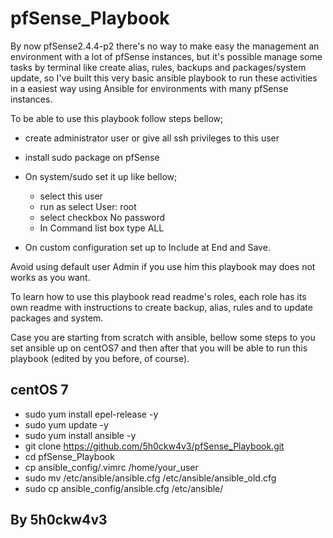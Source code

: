 # pfSense_Playbook

By now pfSense2.4.4-p2 there's no way to make easy the management an environment with a lot of pfSense instances, but it's possible manage some tasks by terminal like create alias, rules, backups and packages/system update, so I've built this very basic ansible playbook to run these activities in a easiest way using Ansible for environments with many pfSense instances.

To be able to use this playbook follow steps bellow;
  
  - create administrator user or give all ssh privileges to this user
  
  - install sudo package on pfSense
  
  - On system/sudo set it up like bellow;
      - select this user
      - run as select User: root
      - select checkbox No password
      - In Command list box type ALL
      
  - On custom configuration set up to Include at End and Save.
  
Avoid using default user Admin if you use him this playbook may does not works as you want.

To learn how to use this playbook read readme's roles, each role has its own readme with instructions to create backup, alias, rules and to update packages and system.

Case you are starting from scratch with ansible, bellow some steps to you set ansible up on centOS7 and then after that you will be able to run this playbook (edited by you before, of course).
  
  centOS 7
  -
  
  - sudo yum install epel-release -y
  - sudo yum update -y
  - sudo yum install ansible -y
  - git clone https://github.com/5h0ckw4v3/pfSense_Playbook.git
  - cd pfSense_Playbook
  - cp ansible_config/.vimrc /home/your_user
  - sudo mv /etc/ansible/ansible.cfg /etc/ansible/ansible_old.cfg
  - sudo cp ansible_config/ansible.cfg /etc/ansible/

By 5h0ckw4v3
-
